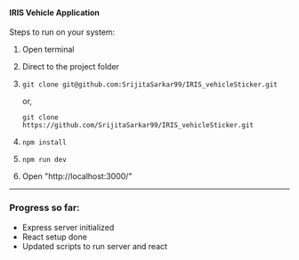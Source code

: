 #### IRIS Vehicle Application

Steps to run on your system:

1. Open terminal
2. Direct to the project folder
3. `git clone git@github.com:SrijitaSarkar99/IRIS_vehicleSticker.git`
   
   or,

   `git clone https://github.com/SrijitaSarkar99/IRIS_vehicleSticker.git`
4. `npm install`
5. `npm run dev`
6. Open "http://localhost:3000/"

-----

### Progress so far:
- Express server initialized
- React setup done
- Updated scripts to run server and react